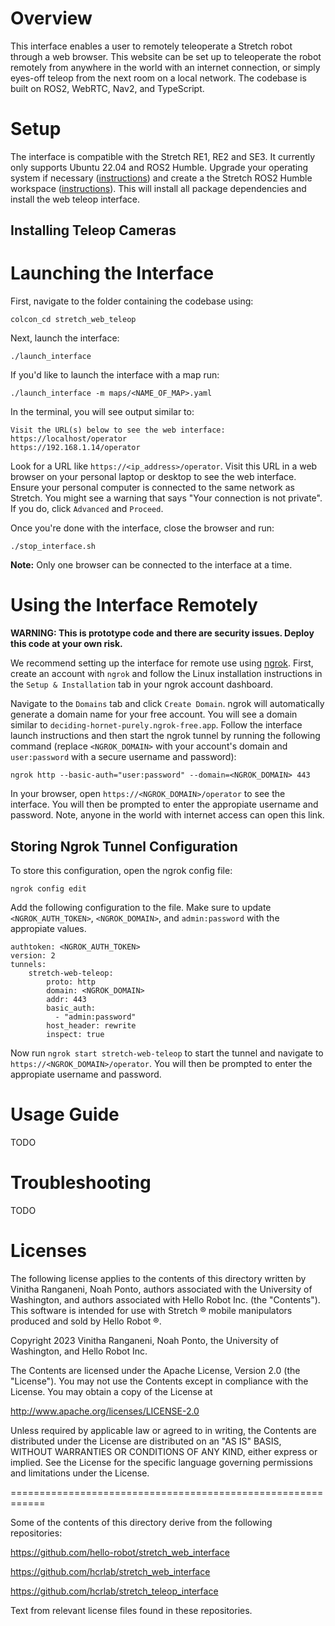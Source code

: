 # Overview
This interface enables a user to remotely teleoperate a Stretch robot through a web browser. This website can be set up to teleoperate the robot remotely from anywhere in the world with an internet connection, or simply eyes-off teleop from the next room on a local network. The codebase is built on ROS2, WebRTC, Nav2, and TypeScript.

# Setup
The interface is compatible with the Stretch RE1, RE2 and SE3. It currently only supports Ubuntu 22.04 and ROS2 Humble. Upgrade your operating system if necessary ([instructions]()) and create a the Stretch ROS2 Humble workspace ([instructions]()). This will install all package dependencies and install the web teleop interface.  

## Installing Teleop Cameras

# Launching the Interface

First, navigate to the folder containing the codebase using:

```
colcon_cd stretch_web_teleop
```

Next, launch the interface:
```
./launch_interface
```

If you'd like to launch the interface with a map run:
```
./launch_interface -m maps/<NAME_OF_MAP>.yaml
```

In the terminal, you will see output similar to:
```
Visit the URL(s) below to see the web interface:
https://localhost/operator
https://192.168.1.14/operator
```

Look for a URL like `https://<ip_address>/operator`. Visit this URL in a web browser on your personal laptop or desktop to see the web interface. Ensure your personal computer is connected to the same network as Stretch. You might see a warning that says "Your connection is not private". If you do, click `Advanced` and `Proceed`. 

Once you're done with the interface, close the browser and run:
```
./stop_interface.sh
```

**Note:** Only one browser can be connected to the interface at a time.

# Using the Interface Remotely

**WARNING: This is prototype code and there are security issues. Deploy this code at your own risk.**

We recommend setting up the interface for remote use using [ngrok](https://ngrok.com/docs/what-is-ngrok/). First, create an account with `ngrok` and follow the Linux installation instructions in the `Setup & Installation` tab in your ngrok account dashboard. 

Navigate to the `Domains` tab and click `Create Domain`. ngrok will automatically generate a domain name for your free account. You will see a domain similar to `deciding-hornet-purely.ngrok-free.app`. Follow the interface launch instructions and then start the ngrok tunnel by running the following command (replace `<NGROK_DOMAIN>` with your account's domain and `user:password` with a secure username and password):

```
ngrok http --basic-auth="user:password" --domain=<NGROK_DOMAIN> 443
```

In your browser, open `https://<NGROK_DOMAIN>/operator` to see the interface. You will then be prompted to enter the appropiate username and password. Note, anyone in the world with internet access can open this link. 

## Storing Ngrok Tunnel Configuration 
To store this configuration, open the ngrok config file:
```
ngrok config edit
```

Add the following configuration to the file. Make sure to update `<NGROK_AUTH_TOKEN>`, `<NGROK_DOMAIN>`, and `admin:password` with the appropiate values.
```
authtoken: <NGROK_AUTH_TOKEN>
version: 2
tunnels:
    stretch-web-teleop:
        proto: http
        domain: <NGROK_DOMAIN>
        addr: 443
        basic_auth: 
          - "admin:password"
        host_header: rewrite
        inspect: true
```

Now run `ngrok start stretch-web-teleop` to start the tunnel and navigate to `https://<NGROK_DOMAIN>/operator`. You will then be prompted to enter the appropiate username and password. 

# Usage Guide

TODO 


# Troubleshooting

TODO


# Licenses
The following license applies to the contents of this directory written by Vinitha Ranganeni, Noah Ponto, authors associated with the University of Washington, and authors associated with Hello Robot Inc. (the "Contents"). This software is intended for use with Stretch ® mobile manipulators produced and sold by Hello Robot ®.  

Copyright 2023 Vinitha Ranganeni, Noah Ponto, the University of Washington, and Hello Robot Inc.

The Contents are licensed under the Apache License, Version 2.0 (the "License"). You may not use the Contents except in compliance with the License. You may obtain a copy of the License at

http://www.apache.org/licenses/LICENSE-2.0 

Unless required by applicable law or agreed to in writing, the Contents are distributed under the License are distributed on an "AS IS" BASIS, WITHOUT WARRANTIES OR CONDITIONS OF ANY KIND, either express or implied. See the License for the specific language governing permissions and limitations under the License.

============================================================

Some of the contents of this directory derive from the following repositories: 

https://github.com/hello-robot/stretch_web_interface

https://github.com/hcrlab/stretch_web_interface

https://github.com/hcrlab/stretch_teleop_interface

Text from relevant license files found in these repositories.
